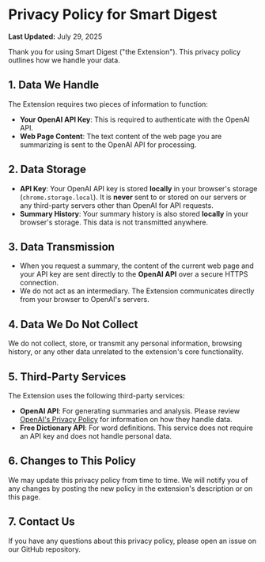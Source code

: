 # Privacy Policy for Smart Digest

**Last Updated:** July 29, 2025

Thank you for using Smart Digest ("the Extension"). This privacy policy outlines
how we handle your data.

## 1. Data We Handle

The Extension requires two pieces of information to function:

- **Your OpenAI API Key**: This is required to authenticate with the OpenAI API.
- **Web Page Content**: The text content of the web page you are summarizing is
  sent to the OpenAI API for processing.

## 2. Data Storage

- **API Key**: Your OpenAI API key is stored **locally** in your browser's
  storage (`chrome.storage.local`). It is **never** sent to or stored on our
  servers or any third-party servers other than OpenAI for API requests.
- **Summary History**: Your summary history is also stored **locally** in your
  browser's storage. This data is not transmitted anywhere.

## 3. Data Transmission

- When you request a summary, the content of the current web page and your API
  key are sent directly to the **OpenAI API** over a secure HTTPS connection.
- We do not act as an intermediary. The Extension communicates directly from
  your browser to OpenAI's servers.

## 4. Data We Do Not Collect

We do not collect, store, or transmit any personal information, browsing
history, or any other data unrelated to the extension's core functionality.

## 5. Third-Party Services

The Extension uses the following third-party services:

- **OpenAI API**: For generating summaries and analysis. Please review
  [OpenAI's Privacy Policy](https://openai.com/policies/privacy-policy) for
  information on how they handle data.
- **Free Dictionary API**: For word definitions. This service does not require
  an API key and does not handle personal data.

## 6. Changes to This Policy

We may update this privacy policy from time to time. We will notify you of any
changes by posting the new policy in the extension's description or on this
page.

## 7. Contact Us

If you have any questions about this privacy policy, please open an issue on our
GitHub repository.
